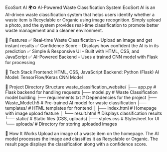 EcoSort AI 🌍♻️
AI-Powered Waste Classification System
EcoSort AI is an AI-driven waste classification system that helps users identify whether a waste item is Recyclable or Organic using image recognition. 
Simply upload a photo, and the system provides real-time classification to promote better waste management and a cleaner environment.

🚀 Features
✅ Real-time Waste Classification – Upload an image and get instant results
✅ Confidence Score – Displays how confident the AI is in its prediction
✅ Simple & Responsive UI – Built with HTML, CSS, and JavaScript
✅ AI-Powered Backend – Uses a trained CNN model with Flask for processing

📌 Tech Stack
Frontend: HTML, CSS, JavaScript
Backend: Python (Flask)
AI Model: TensorFlow/Keras CNN Model

📂 Project Directory Structure
waste_classification_website/
├── app.py                   # Flask backend for handling requests
├── model.py                 # Waste Classification model building
├── requirements.txt         # Dependencies for the project
├── Waste_Model.h5           # Pre-trained AI model for waste classification
├── templates/               # HTML templates for frontend
│   ├── index.html           # Homepage with image upload feature
│   └── result.html          # Displays classification results
└── static/                  # Static files (CSS, uploads)
    ├── styles.css           # Stylesheet for UI
    └── uploads/             # Directory for storing uploaded images
    
📸 How It Works
Upload an image of a waste item on the homepage.
The AI model processes the image and classifies it as Recyclable or Organic.
The result page displays the classification along with a confidence score.

